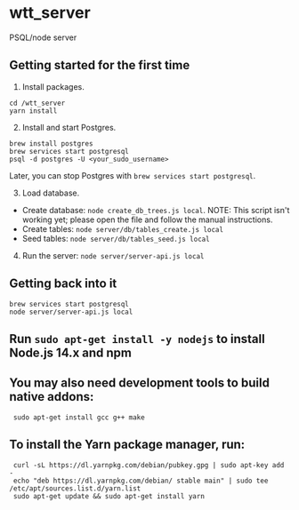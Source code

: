 # wtt_server

PSQL/node server

## Getting started for the first time

1. Install packages.

```
cd /wtt_server
yarn install
```

2. Install and start Postgres.

```
brew install postgres
brew services start postgresql
psql -d postgres -U <your_sudo_username>
```

Later, you can stop Postgres with `brew services start postgresql`.

3. Load database.

- Create database: `node create_db_trees.js local`. NOTE: This script isn't working yet; please open the file and follow the manual instructions.
- Create tables: `node server/db/tables_create.js local`
- Seed tables: `node server/db/tables_seed.js local`

4. Run the server: `node server/server-api.js local`

## Getting back into it

```
brew services start postgresql
node server/server-api.js local
```


## Run `sudo apt-get install -y nodejs` to install Node.js 14.x and npm
## You may also need development tools to build native addons:
     sudo apt-get install gcc g++ make
## To install the Yarn package manager, run:
     curl -sL https://dl.yarnpkg.com/debian/pubkey.gpg | sudo apt-key add -
     echo "deb https://dl.yarnpkg.com/debian/ stable main" | sudo tee /etc/apt/sources.list.d/yarn.list
     sudo apt-get update && sudo apt-get install yarn